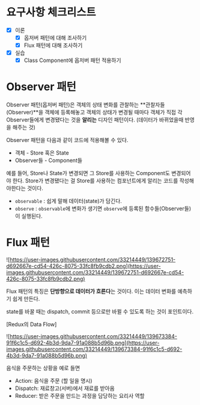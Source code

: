 # 요구사항 체크리스트

- [x] 이론
  - [x] 옵저버 패턴에 대해 조사하기
  - [x] Flux 패턴에 대해 조사하기
- [x] 실습
  - [x] Class Component에 옵저버 패턴 적용하기

# Observer 패턴

Observer 패턴(옵저버 패턴)은 객체의 상태 변화를 관찰하는 **관찰자들(Observer)**을 객체에 등록해놓고 객체의 상태가 변경될 때마다 객체가 직접 각 Observer들에게 변경됐다는 것을 **알리는** 디자인 패턴이다. (데이터가 바뀌었을때 반영을 해주는 것)

Observer 패턴을 다음과 같이 코드에 적용해볼 수 있다.

- 객체 - Store 혹은 State
- Observer들 - Component들

예를 들어, Store나 State가 변경되면 그 Store를 사용하는 Component도 변경되어야 한다. Store가 변경됐다는 걸 Store를 사용하는 컴포넌트에게 알리는 코드를 작성해야한다는 것이다.

- `observable` : 쉽게 말해 데이터(state)가 담긴다.
- `observe` : `observable`에 변화가 생기면 `observe`에 등록된 함수들(Observer들)이 실행된다.

# Flux 패턴

![https://user-images.githubusercontent.com/33214449/139672751-d692667e-cd54-426c-8075-33fc8fb9cdb2.png](https://user-images.githubusercontent.com/33214449/139672751-d692667e-cd54-426c-8075-33fc8fb9cdb2.png)

Flux 패턴의 특징은 **단방향으로 데이터가 흐른다**는 것이다. 이는 데이터 변화를 예측하기 쉽게 만든다.

state를 바꿀 때는 dispatch, commit 등으로만 바뀔 수 있도록 하는 것이 포인트이다.

[Redux의 Data Flow]

![https://user-images.githubusercontent.com/33214449/139673384-91f6c1c5-d692-4b3d-9da7-91a088b5d96b.png](https://user-images.githubusercontent.com/33214449/139673384-91f6c1c5-d692-4b3d-9da7-91a088b5d96b.png)

음식을 주문하는 상황을 예로 들면

- Action: 음식을 주문 (할 일을 명시)
- Dispatch: 재료창고(서버)에서 재료를 받아옴
- Reducer: 받은 주문을 만드는 과정을 담당하는 요리사 역할
